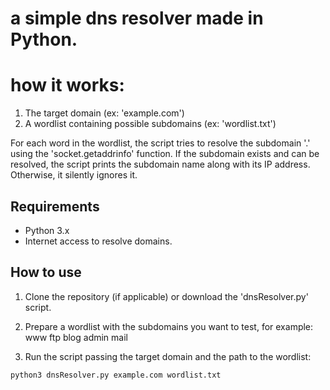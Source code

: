 # a simple dns resolver made in Python.

# how it works:
1. The target domain (ex: 'example.com')
2. A wordlist containing possible subdomains (ex: 'wordlist.txt')

For each word in the wordlist, the script tries to resolve the subdomain '<word>.<domain>' using the 'socket.getaddrinfo' function. If the subdomain exists and can be resolved, the script prints the subdomain name along with its IP address. Otherwise, it silently ignores it.

## Requirements

- Python 3.x
- Internet access to resolve domains.

## How to use

1. Clone the repository (if applicable) or download the 'dnsResolver.py' script.

2. Prepare a wordlist with the subdomains you want to test, for example:
www
ftp
blog
admin
mail

3. Run the script passing the target domain and the path to the wordlist:
```bash
python3 dnsResolver.py example.com wordlist.txt
```

